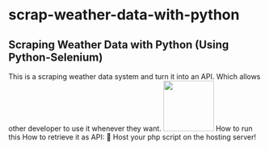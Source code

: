 # scrap-weather-data-with-python
Scraping Weather Data with Python (Using Python-Selenium)
-----
This is a scraping weather data system and turn it into an API. Which allows other developer to use it whenever they want.
<img src="https://i.ibb.co/1vJVtLs/Discord-Projects-Banner.jpg = 250x" width="100">
How to run this
How to retrieve it as API:
🤗 Host your php script on the hosting server!
